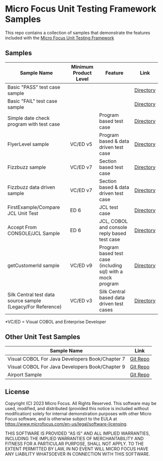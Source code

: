 # Micro Focus Unit Testing Framework Samples

This repo contains a collection of samples that demonstrate the features included with the [Micro Focus Unit Testing Framework](https://www.microfocus.com/documentation/enterprise-developer/ed80/ED-Eclipse/index.html?t=GUID-56868D50-F836-4FA3-9255-8BCE6F895D1B.html)


## Samples

| Sample Name                                                 | Minimum Product Level | Feature                                                     | Link                              |
| ----------------------------------------------------------- | --------------------- | ----------------------------------------------------------- | --------------------------------- |
| Basic "PASS" test case sample                               |                       |                                                             | [Directory](MyFirstTest/)         |
| Basic "FAIL" test case sample                               |                       |                                                             | [Directory](MyFirstFail/)         |
| Simple date check program with test case                    |                       | Program based test case                                     | [Directory](DateCheck/)           |
| FlyerLevel sample                                           | VC/ED v5              | Program based & data driven test case                       | [Directory](FlyerLevel/)          |
| Fizzbuzz sample                                             | VC/ED v7              | Section based test case                                     | [Directory](mfupp_fizzbuzz/)      |
| Fizzbuzz data driven sample                                 | VC/ED v7              | Section based & data driven test case                       | [Directory](mfupp_fizzbuzz_dd/)   |
| FirstExample/Compare JCL Unit Test                          | ED 6                  | JCL test case                                               | [Directory](ed_jcl_sample/)       |
| Accept From CONSOLE/JCL Sample                              | ED 6                  | JCL, COBOL and console reply based test case                | [Directory](ed_jcl_cobol_reply/)  |
| getCustomerId sample                                        | VC/ED v9              | Program based test case (including sql) with a mock program | [Directory](mfupp_getCustomerId/) |
| Silk Central test data source sample (Legacy/For Reference) | VC/ED v3              | Silk Central based data driven test cases                   | [Directory](SilkCentral-Sample/)  |

*VC/ED = Visual COBOL and Enterprise Developer

## Other Unit Test Samples

| Sample Name                                     | Link                                                                                                            |
| ----------------------------------------------- | --------------------------------------------------------------------------------------------------------------- |
| Visual COBOL For Java Developers Book/Chapter 7 | [Git Repo](https://github.com/MicroFocus/visual-cobol-for-java-developers-book/tree/master/chapter-07/MFUnit)   |
| Visual COBOL For Java Developers Book/Chapter 9 | [Git Repo](https://github.com/MicroFocus/visual-cobol-for-java-developers-book/tree/master/chapter-09/complete) |
| Airport Sample                                  | [Git Repo](https://github.com/MicroFocus/Airport-Sample)                                                        |


## License
Copyright (C) 2023 Micro Focus. All Rights Reserved. This software may be used, modified, and distributed (provided this notice is included without modification) solely for internal demonstration purposes with other Micro Focus software, and is otherwise subject to the EULA at https://www.microfocus.com/en-us/legal/software-licensing.

THIS SOFTWARE IS PROVIDED "AS IS" AND ALL IMPLIED WARRANTIES, INCLUDING THE IMPLIED WARRANTIES OF MERCHANTABILITY AND FITNESS FOR A PARTICULAR PURPOSE, SHALL NOT APPLY. TO THE EXTENT PERMITTED BY LAW, IN NO EVENT WILL MICRO FOCUS HAVE ANY LIABILITY WHATSOEVER IN CONNECTION WITH THIS SOFTWARE.
